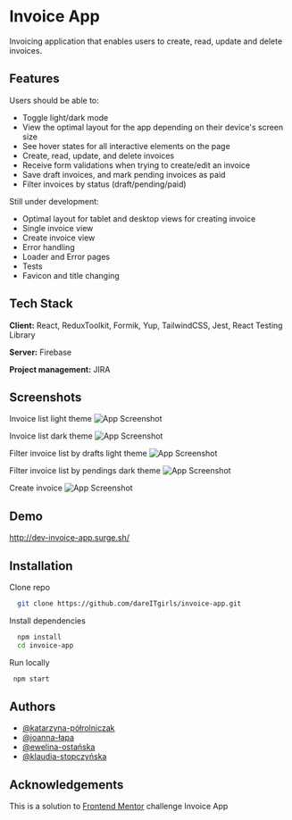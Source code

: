 
# Invoice App

Invoicing application that enables users to create, read, update and delete invoices.


## Features

Users should be able to:
- Toggle light/dark mode
- View the optimal layout for the app depending on their device's screen size
- See hover states for all interactive elements on the page
- Create, read, update, and delete invoices
- Receive form validations when trying to create/edit an invoice
- Save draft invoices, and mark pending invoices as paid
- Filter invoices by status (draft/pending/paid)

Still under development:
- Optimal layout for tablet and desktop views for creating invoice
- Single invoice view
- Create invoice view
- Error handling
- Loader and Error pages
- Tests
- Favicon and title changing


## Tech Stack

**Client:** React, ReduxToolkit, Formik, Yup, TailwindCSS, Jest, React Testing Library

**Server:** Firebase

**Project management:** JIRA


## Screenshots

Invoice list light theme
![App Screenshot](https://lh3.googleusercontent.com/pw/AJFCJaWcVHKdVkmX8pXxwQZOzu3vUCQEUMe-msqREo40YhdJ9Eez6896t1KHMvMZ1SU-sLGdTPmsX3SPXsZ6Km4T01QkcLP1ee7H3dRG-ZwoWDAPTl9z6AE=w2400)

Invoice list dark theme
![App Screenshot](https://lh3.googleusercontent.com/pw/AJFCJaVHgBNolJ5pvr4KYITEYP2BbZA49soEo4d-jWt8h4JPSXmi_H6-WPxuH1Xu8VwMdiDKg93otToofA6nUtvJiYs5ZlCmUYAe8e_ymv4aMP8QjNOooTw=w2400)

Filter invoice list by drafts light theme
![App Screenshot](https://lh3.googleusercontent.com/pw/AJFCJaWGWLGRqA7wlPVNI7umYi7skX3yH_Wdse9rTFPJeeGYtL_BtHoqQwpezkFQVMTI_okG1WHckvN5FvLU06vNZNx1Jw_2hH2Ap5Pli_hRbjmYMhMWGZU=w2400)

Filter invoice list by pendings dark theme
![App Screenshot](https://lh3.googleusercontent.com/pw/AJFCJaVsybM7LCJ21R889bhNTgZZrAABk04hHzik4oGw2T6SRfEbWrFhMudckkmHJy5ZFpRjoBacBEd1T1AwOuE8cksoEAM2RO71_QaqsVB9a_vooSddK8A=w2400)

Create invoice
![App Screenshot](https://lh3.googleusercontent.com/pw/AJFCJaUpup2oQJ7Y2DTHvlT6dceITMrfWIgpEO8P0ePmelandTubT6ipP_G-SSVg75XAMyn7XOjQblzhgpHfxw3Xx7wHJng8SIvmFMAIv0eToWPawib27aU=w2400)

## Demo

http://dev-invoice-app.surge.sh/


## Installation

Clone repo
```bash
  git clone https://github.com/dareITgirls/invoice-app.git
```

Install dependencies
```bash
  npm install
  cd invoice-app
```

Run locally
```bash
 npm start
```
    
## Authors

- [@katarzyna-półrolniczak](https://github.com/pizgo)
- [@joanna-łapa](https://github.com/JoannaLapa)
- [@ewelina-ostańska](https://github.com/Ewelina-EN)
- [@klaudia-stopczyńska](https://github.com/k-stopczynska)


## Acknowledgements

This is a solution to [Frontend Mentor](https://www.frontendmentor.io) challenge Invoice App

